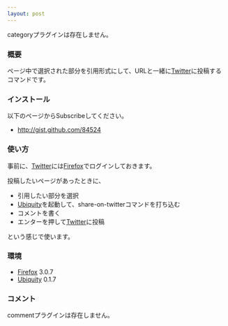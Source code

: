 ```yaml
---
layout: post
---
```

<p><span class="error">categoryプラグインは存在しません。</span></p>
<h3>概要</h3>
<p>ページ中で選択された部分を引用形式にして、URLと一緒に<a href="http://www.twitter.com">Twitter</a>に投稿するコマンドです。</p>
<h3>インストール</h3>
<p>以下のページからSubscribeしてください。</p>
<ul>
<li><a href="http://gist.github.com/84524">http://gist.github.com/84524</a></li>
</ul>
<h3>使い方</h3>
<p>事前に、<a href="http://www.twitter.com">Twitter</a>には<a href="http://www.mozilla-japan.org/products/firefox/">Firefox</a>でログインしておきます。</p>
<p>投稿したいページがあったときに、</p>
<ul>
<li>引用したい部分を選択</li>
<li><a href="http://labs.mozilla.com/projects/ubiquity/">Ubiquity</a>を起動して、share-on-twitterコマンドを打ち込む</li>
<li>コメントを書く</li>
<li>エンターを押して<a href="http://www.twitter.com">Twitter</a>に投稿</li>
</ul>
<p>という感じで使います。</p>
<h3>環境</h3>
<ul>
<li><a href="http://www.mozilla-japan.org/products/firefox/">Firefox</a> 3.0.7</li>
<li><a href="http://labs.mozilla.com/projects/ubiquity/">Ubiquity</a> 0.1.7</li>
</ul>
<h3>コメント</h3>
<p><span class="error">commentプラグインは存在しません。</span> </p>

